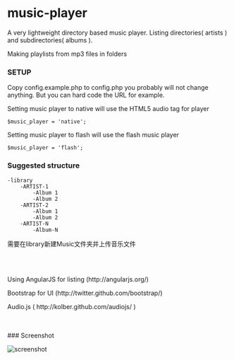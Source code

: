 music-player
============

<p>A very lightweight directory based music player. Listing directories( artists ) and subdirectories( albums ).</p>
<p>Making playlists from mp3 files in folders</p>
<p></p>

### SETUP

Copy config.example.php to config.php you probably will not change anything.
But you can hard code the URL for example.

Setting music player to native will use the HTML5 audio tag for player

```
$music_player = 'native';

```

Setting music player to flash will use the flash music player

```
$music_player = 'flash';
```
 

### Suggested structure
    -library
        -ARTIST-1
            -Album 1
            -Album 2
        -ARTIST-2
            -Album 1
            -Album 2
        -ARTIST-N
            -Album-N
需要在library新建Music文件夹并上传音乐文件
<p>
    
</p>
<br />
<br />
<p>Using AngularJS for listing (http://angularjs.org/)</p>
<p>Bootstrap for UI (http://twitter.github.com/bootstrap/)</p>
<p>Audio.js ( http://kolber.github.com/audiojs/ ) </p>

<br />
<br />
### Screenshot

![screenshot](preview.png)
